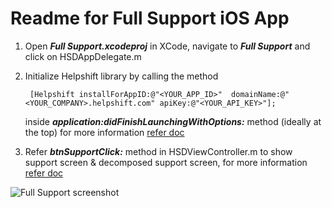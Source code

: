 Readme for Full Support iOS App
===============================

1. Open ***Full Support.xcodeproj*** in XCode, navigate to ***Full Support*** and click on HSDAppDelegate.m

2. Initialize Helpshift library by calling the method
   
   ```
   	[Helpshift installForAppID:@"<YOUR_APP_ID>"  domainName:@"<YOUR_COMPANY>.helpshift.com" apiKey:@"<YOUR_API_KEY>"];
   ```
   inside ***application:didFinishLaunchingWithOptions:*** method (ideally at the top) 
   for more information [refer doc](http://www.helpshift.com/docs/howto/ios/v2.x/#authentication)

3. Refer ***btnSupportClick:*** method in HSDViewController.m to show support screen & decomposed support screen, 
   for more information [refer doc](http://www.helpshift.com/docs/howto/ios/v2.x/#decomposition)


![Full Support screenshot](https://github.com/sraj/helpshift-ios-sdk-examples/blob/master/Full%20Support/Screenshot.png)